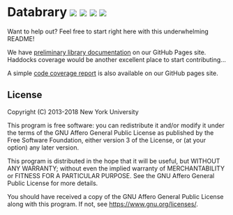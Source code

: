 # Databrary [<img src="https://img.shields.io/badge/coverage-15%25-yellow.svg">](http://databrary.github.io/databrary/coverage/hpc_index.html) [<img src="https://img.shields.io/badge/haddocks-generated-brightgreen.svg">](http://databrary.github.io/databrary/haddocks/) [<img src="https://img.shields.io/uptimerobot/ratio/m779481982-e616968da86ff263aea86978.svg">](https://stats.uptimerobot.com/J80YrsnzP) [<img src="https://img.shields.io/badge/jsdoc-generated-brightgreen.svg">](http://databrary.github.io/databrary/frontend-doc/)

Want to help out? Feel free to start right here with this underwhelming README!

We have [preliminary library
documentation](http://databrary.github.io/databrary/) on our GitHub Pages site.
Haddocks coverage would be another excellent place to start contributing...

A simple [code coverage report](http://databrary.github.io/databrary/) is also
available on our GitHub pages site.

## License

Copyright (C) 2013-2018 New York University

This program is free software: you can redistribute it and/or modify
it under the terms of the GNU Affero General Public License as
published by the Free Software Foundation, either version 3 of the
License, or (at your option) any later version.

This program is distributed in the hope that it will be useful,
but WITHOUT ANY WARRANTY; without even the implied warranty of
MERCHANTABILITY or FITNESS FOR A PARTICULAR PURPOSE.  See the
GNU Affero General Public License for more details.

You should have received a copy of the GNU Affero General Public License
along with this program.  If not, see <https://www.gnu.org/licenses/>.
